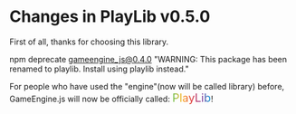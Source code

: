 # Changes in PlayLib v0.5.0

First of all, thanks for choosing this library.

npm deprecate gameengine_js@0.4.0 "WARNING: This package has been renamed to playlib. Install using playlib instead."

For people who have used the "engine"(now will be called library) before, GameEngine.js will now be officially called: <span style="font-size: 20px; background-image: linear-gradient(to right, #61BB46, #FDB827, #E03A3E, #963D97, #009DDC);-webkit-background-clip: text; -webkit-text-fill-color: transparent">PlayLib</span>!


    